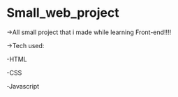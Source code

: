 # Small_web_project

->All small project that i made while learning Front-end!!!!


->Tech used:

  -HTML

  -CSS

  -Javascript
